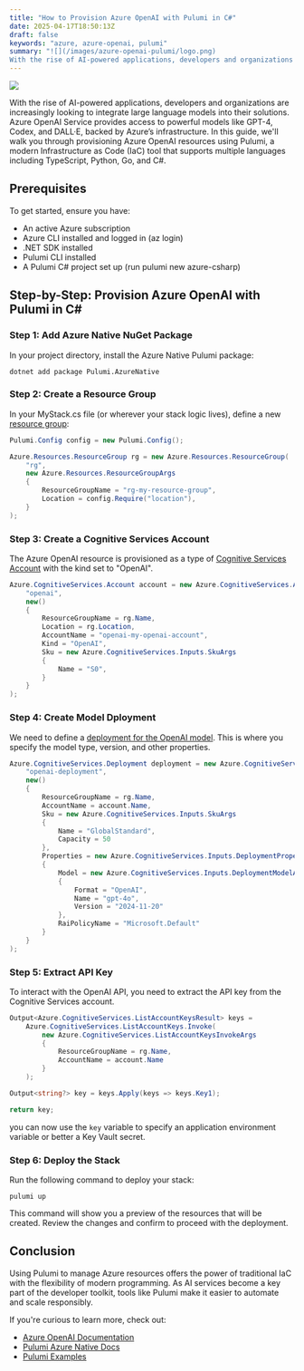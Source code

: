 ```yaml
---
title: "How to Provision Azure OpenAI with Pulumi in C#"
date: 2025-04-17T18:50:13Z
draft: false
keywords: "azure, azure-openai, pulumi"
summary: "![](/images/azure-openai-pulumi/logo.png)
With the rise of AI-powered applications, developers and organizations are increasingly looking to integrate large language models into their solutions. Azure OpenAI Service provides access to powerful models like GPT-4, Codex, and DALL·E, backed by Azure’s infrastructure. In this guide, we'll walk you through provisioning Azure OpenAI resources using Pulumi, a modern Infrastructure as Code (IaC) tool that supports multiple languages including TypeScript, Python, Go, and C#."
---
```

![](/images/azure-openai-pulumi/logo.png)

With the rise of AI-powered applications, developers and organizations are increasingly looking to integrate large language models into their solutions. Azure OpenAI Service provides access to powerful models like GPT-4, Codex, and DALL·E, backed by Azure’s infrastructure. In this guide, we'll walk you through provisioning Azure OpenAI resources using Pulumi, a modern Infrastructure as Code (IaC) tool that supports multiple languages including TypeScript, Python, Go, and C#.

## Prerequisites
To get started, ensure you have:

- An active Azure subscription
- Azure CLI installed and logged in (az login)
- .NET SDK installed
- Pulumi CLI installed
- A Pulumi C# project set up (run pulumi new azure-csharp)

## Step-by-Step: Provision Azure OpenAI with Pulumi in C#

### Step 1: Add Azure Native NuGet Package

In your project directory, install the Azure Native Pulumi package:

``` console
dotnet add package Pulumi.AzureNative
```

### Step 2: Create a Resource Group

In your MyStack.cs file (or wherever your stack logic lives), define a new [resource group](https://www.pulumi.com/registry/packages/azure-native/api-docs/resources/resourcegroup/):
``` csharp
Pulumi.Config config = new Pulumi.Config();

Azure.Resources.ResourceGroup rg = new Azure.Resources.ResourceGroup(
    "rg", 
    new Azure.Resources.ResourceGroupArgs
    {
        ResourceGroupName = "rg-my-resource-group",
        Location = config.Require("location"),
    }
);
```

### Step 3: Create a Cognitive Services Account

The Azure OpenAI resource is provisioned as a type of [Cognitive Services Account](https://www.pulumi.com/registry/packages/azure-native/api-docs/cognitiveservices/account/) with the kind set to "OpenAI".

``` csharp
Azure.CognitiveServices.Account account = new Azure.CognitiveServices.Account(
    "openai",
    new()
    {
        ResourceGroupName = rg.Name,
        Location = rg.Location,
        AccountName = "openai-my-openai-account",
        Kind = "OpenAI",
        Sku = new Azure.CognitiveServices.Inputs.SkuArgs
        {
            Name = "S0",
        }
    }
);
```

### Step 4: Create Model Dployment

We need to define a [deployment for the OpenAI model](https://www.pulumi.com/registry/packages/azure-native/api-docs/cognitiveservices/deployment/). This is where you specify the model type, version, and other properties.

``` csharp
Azure.CognitiveServices.Deployment deployment = new Azure.CognitiveServices.Deployment(
    "openai-deployment", 
    new()
    {
        ResourceGroupName = rg.Name,
        AccountName = account.Name,
        Sku = new Azure.CognitiveServices.Inputs.SkuArgs
        {
            Name = "GlobalStandard",
            Capacity = 50
        },
        Properties = new Azure.CognitiveServices.Inputs.DeploymentPropertiesArgs
        {
            Model = new Azure.CognitiveServices.Inputs.DeploymentModelArgs
            {
                Format = "OpenAI",
                Name = "gpt-4o",
                Version = "2024-11-20"
            },
            RaiPolicyName = "Microsoft.Default"
        }
    }
); 
```

### Step 5: Extract API Key
To interact with the OpenAI API, you need to extract the API key from the Cognitive Services account.

``` csharp
Output<Azure.CognitiveServices.ListAccountKeysResult> keys = 
    Azure.CognitiveServices.ListAccountKeys.Invoke(
        new Azure.CognitiveServices.ListAccountKeysInvokeArgs
        {
            ResourceGroupName = rg.Name,
            AccountName = account.Name
        }
    );

Output<string?> key = keys.Apply(keys => keys.Key1);

return key;
```

you can now use the `key` variable to specify an application environment variable or better a Key Vault secret.

### Step 6: Deploy the Stack
Run the following command to deploy your stack:

``` console
pulumi up
```
This command will show you a preview of the resources that will be created. Review the changes and confirm to proceed with the deployment.

## Conclusion
Using Pulumi to manage Azure resources offers the power of traditional IaC with the flexibility of modern programming. As AI services become a key part of the developer toolkit, tools like Pulumi make it easier to automate and scale responsibly.

If you're curious to learn more, check out:
- [Azure OpenAI Documentation](https://learn.microsoft.com/en-us/azure/ai-services/openai/)
- [Pulumi Azure Native Docs](https://www.pulumi.com/registry/packages/azure-native/)
- [Pulumi Examples](https://github.com/pulumi/examples)